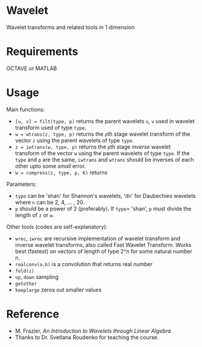 # Wavelet

Wavelet transforms and related tools in 1 dimension

# Requirements

OCTAVE or MATLAB

# Usage

Main functions:
* `[u, v] = filt(type, p)` returns the parent wavelets `u`, `v` used in wavelet transform used of type `type`.
* `w = wtrans(z, type, p)` returns the `p`th stage wavelet transform of the vector `z` using the parent wavelets of type `type`.
* `z = iwtrans(w, type, p)` returns the `p`th stage _inverse_ wavelet transform of the vector `w` using the parent wavelets of type `type`. If the `type` and `p` are the same, `iwtrans` and `wtrans` should be inverses of each other upto some _small_ error.
* `w = compress(z, type, p, K)` returns 

Parameters:
* `type` can be 'shan' for Shannon's wavelets, 'd`n`' for Daubechies wavelets where `n` can be 2, 4, ... , 20.
* `p` should be a power of 2 (preferably). If `type`= 'shan', `p` must divide the length of `z` or `w`.

Other tools (codes are self-explanatory):
* `wrec`, `iwrec` are recursive implementation of wavelet transform and inverse wavelet transforms, also called Fast Wavelet Transform. Works best (fastest) on vectors of length of type 2^n for some natural number n.
* `realconv(a,b)` is a convolution that returns real number
* `fold(z)`
* `up`, `down` sampling
* `getother`
* `keeplarge` zeros out smaller values

# Reference

* M. Frazier, _An Introduction to Wavelets through Linear Algebra_
* Thanks to Dr. Svetlana Roudenko for teaching the course.
